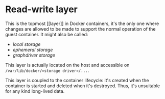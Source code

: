 # Read-write layer
This is the topmost [[layer]] in Docker containers, it's the only one where changes are allowed to be made to support the normal operation of the guest container. It might also be called:

* *local storage*
* *ephemeral storage*
* *graphdriver storage*

This layer is actually located on the host and accessible on `/var/lib/docker/«storage driver»/...`.

This layer is coupled to the container lifecycle: it's created when the container is started and deleted when it's destroyed. Thus, it's unsuitable for any kind long-lived data.
